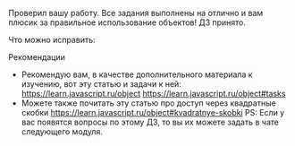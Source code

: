 Проверил вашу работу. Все задания выполнены на отлично и вам плюсик за правильное использование объектов! ДЗ принято.

Что можно исправить:


Рекомендации
- Рекомендую вам, в качестве дополнительного материала к изучению, вот эту статью и задачи к ней:
https://learn.javascript.ru/object
https://learn.javascript.ru/object#tasks
- Можете также почитать эту статью про доступ через квадратные скобки
https://learn.javascript.ru/object#kvadratnye-skobki
PS: Если у вас появятся вопросы по этому ДЗ, то вы их можете задать в чате следующего модуля.
